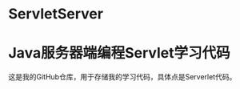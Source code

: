 ServletServer
=============

Java服务器端编程Servlet学习代码
=============
这是我的GitHub仓库，用于存储我的学习代码，具体点是Serverlet代码。
